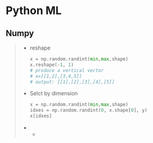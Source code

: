 # Python ML

## Numpy

> - reshape
>
>   ```python
>   x = np.random.randint(min,max,shape)
>   x.reshape(-1, 1)
>   # produce a vertical vector
>   # x=[[1,2],[3,4,5]]
>   # output: [[1],[2],[3],[4],[5]]
>   ```
>
> - Selct by dimension
>
>   ```python
>   x = np.random.randint(min,max,shape)
>   idxes = np.random.randint(0, x.shape[0], y)
>   x[idxes]
>   ```
>
> - 
>   - 